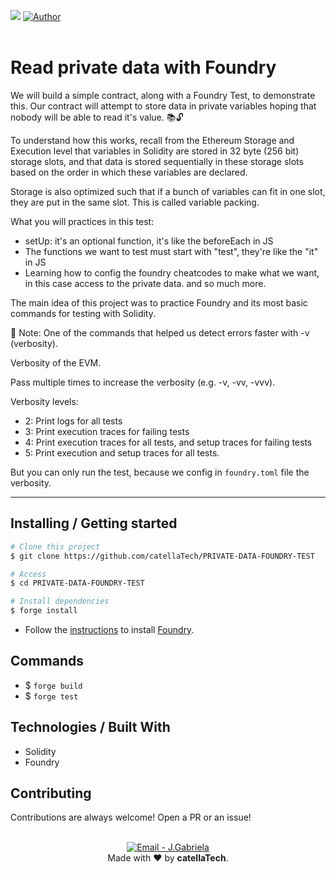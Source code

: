 <a href="https://github.com/catellaTech/PRIVATE-DATA-FOUNDRY-TEST/actions/workflows/test.yml"><img src="https://travis-ci.org/mpaland/printf.svg?branch=master"></a>
<a href="https://github.com/catellaTech" target="_blank">
    <img alt="Author" src="https://img.shields.io/badge/made%20by-CatellaTech-blueviolet?style=flat-square">
  </a>
<br>
<br>

<h1>Read private data with Foundry</h1>

We will build a simple contract, along with a Foundry Test, to demonstrate this. Our contract will attempt to store data in private variables hoping that nobody will be able to read it's value. 📚🔓

To understand how this works, recall from the Ethereum Storage and Execution level that variables in Solidity are stored in 32 byte (256 bit) storage slots, and that data is stored sequentially in these storage slots based on the order in which these variables are declared.

Storage is also optimized such that if a bunch of variables can fit in one slot, they are put in the same slot. This is called variable packing.

What you will practices in this test:
- setUp: it's an optional function, it's like the beforeEach in JS
- The functions we want to test must start with "test", they're like the "it" in JS
- Learning how to config the foundry cheatcodes to make what we want, in this case access to the private data. 
and so much more.

The main idea of this project was to practice Foundry and its most basic commands for testing with Solidity. 

🚨 Note: One of the commands that helped us detect errors faster with -v (verbosity).

Verbosity of the EVM.

Pass multiple times to increase the verbosity (e.g. -v, -vv, -vvv).

Verbosity levels:

- 2: Print logs for all tests
- 3: Print execution traces for failing tests
- 4: Print execution traces for all tests, and setup traces for failing tests
- 5: Print execution and setup traces for all tests.

But you can only run the test, because we config in `foundry.toml` file the verbosity.

<hr>
<h2> Installing / Getting started </h2>

```bash
# Clone this project
$ git clone https://github.com/catellaTech/PRIVATE-DATA-FOUNDRY-TEST

# Access
$ cd PRIVATE-DATA-FOUNDRY-TEST

# Install dependencies
$ forge install
``` 
- Follow the [instructions](https://book.getfoundry.sh/getting-started/installation.html) to install [Foundry](https://github.com/foundry-rs/foundry).

<h2>Commands</h2>

- $ `forge build`
- $ `forge test`


<h2> Technologies / Built With </h2>

- Solidity
- Foundry

<h2>Contributing</h2>
Contributions are always welcome! Open a PR or an issue!

<br>
<br>

<p align="center">
<a href="mailto:catellatech@gmail.com" target="_blank" >
  <img alt="Email - J.Gabriela" src="https://img.shields.io/badge/Email--%23F8952D?style=social&logo=gmail">
</a> 
<br/>
  Made with ❤️ by <b>catellaTech</b>.
<p/>